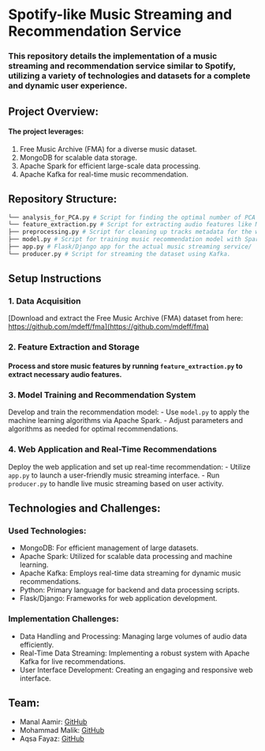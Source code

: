 # Spotify-like Music Streaming and Recommendation Service

### This repository details the implementation of a music streaming and recommendation service similar to Spotify, utilizing a variety of technologies and datasets for a complete and dynamic user experience.

## Project Overview:

#### The project leverages:
1. Free Music Archive (FMA) for a diverse music dataset.
2. MongoDB for scalable data storage.
3. Apache Spark for efficient large-scale data processing.
4. Apache Kafka for real-time music recommendation.

## Repository Structure:
```py
└── analysis_for_PCA.py # Script for finding the optimal number of PCA components for normalization.
└── feature_extraction.py # Script for extracting audio features like MFCCs, etc and loading extracted features into MongoDB.
├── preprocessing.py # Script for cleaning up tracks metadata for the website.
├── model.py # Script for training music recommendation model with Spark using MinhashLSH and Approximate Nearest Neighbours.
├── app.py # Flask/Django app for the actual music streaming service/
└── producer.py # Script for streaming the dataset using Kafka.
```


## Setup Instructions
### 1. Data Acquisition
  [Download and extract the Free Music Archive (FMA) dataset from here: https://github.com/mdeff/fma](https://github.com/mdeff/fma)

### 2. Feature Extraction and Storage
  #### Process and store music features by running `feature_extraction.py` to extract necessary audio features.

### 3. Model Training and Recommendation System
   Develop and train the recommendation model:
    - Use `model.py` to apply the machine learning algorithms via Apache Spark. </li> 
    - Adjust parameters and algorithms as needed for optimal recommendations. </li> 

### 4. Web Application and Real-Time Recommendations
  Deploy the web application and set up real-time recommendation:
    - Utilize `app.py` to launch a user-friendly music streaming interface. </li> 
    - Run `producer.py` to handle live music streaming based on user activity. </li> 

## Technologies and Challenges:
### Used Technologies:
  - MongoDB: For efficient management of large datasets. </li> 
  - Apache Spark: Utilized for scalable data processing and machine learning. </li> 
  - Apache Kafka: Employs real-time data streaming for dynamic music recommendations. </li> 
  - Python: Primary language for backend and data processing scripts. </li> 
  - Flask/Django: Frameworks for web application development. </li> 

### Implementation Challenges:
  - Data Handling and Processing: Managing large volumes of audio data efficiently. </li> 
  - Real-Time Data Streaming: Implementing a robust system with Apache Kafka for live recommendations. </li> 
  - User Interface Development: Creating an engaging and responsive web interface. </li> 

## Team:
- Manal Aamir: [GitHub](https://github.com/manal-aamir) </li> 
- Mohammad Malik: [GitHub](https://github.com/mohammad-malik) </li> 
- Aqsa Fayaz: [GitHub](https://github.com/Aqsa-Fayyaz) </li> 

